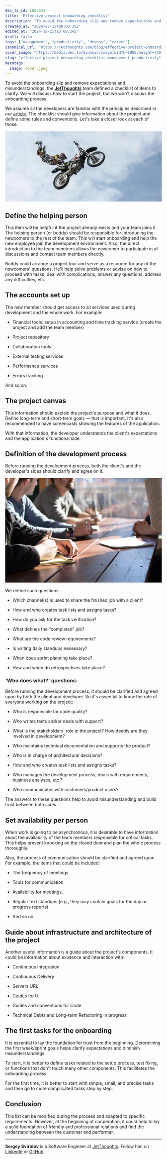 ```yaml
---
dev_to_id: 1853643
title: "Effective project onboarding checklist"
description: "To avoid the onboarding slip and remove expectations and misunderstandings, the JetThoughts team..."
created_at: "2024-05-15T08:00:36Z"
edited_at: "2024-10-21T15:08:24Z"
draft: false
tags: ["management", "productivity", "devops", "career"]
canonical_url: "https://jetthoughts.com/blog/effective-project-onboarding-checklist-management-productivity/"
cover_image: "https://media.dev.to/dynamic/image/width=1000,height=420,fit=cover,gravity=auto,format=auto/https%3A%2F%2Fraw.githubusercontent.com%2Fjetthoughts%2Fjetthoughts.github.io%2Fmaster%2Fstatic%2Fassets%2Fimg%2Fblog%2Feffective-project-onboarding-checklist-management-productivity%2Ffile_0.jpeg"
slug: "effective-project-onboarding-checklist-management-productivity"
metatags:
  image: cover.jpeg
---
```

To avoid the onboarding slip and remove expectations and misunderstandings, the **[JetThoughts](https://www.jetthoughts.com)** team defined a checklist of items to clarify. We will discuss how to start the project, but we won't discuss the onboarding process.

We assume all the developers are familiar with the principles described in our [article](https://jtway.co/a-typical-day-at-jetthoughts-460b84eeb9c6). The checklist should give information about the project and define some rules and conventions. Let's take a closer look at each of those.

![Photo by [Web Donut](https://unsplash.com/photos/eSzWOpp1rgw?utm_source=unsplash&utm_medium=referral&utm_content=creditCopyText) on [Unsplash](https://unsplash.com/collections/203782/in-transit?utm_source=unsplash&utm_medium=referral&utm_content=creditCopyText)](file_0.jpeg)

## Define the helping person

This item will be helpful if the project already exists and your team joins it. The helping person (or buddy) should be responsible for introducing the newcomers to the rest of the team. This will start onboarding and help the new employee join the development environment. Also, the direct introduction to the team members allows the newcomer to participate in all discussions and contact team members directly.

Buddy could arrange a project tour and serve as a resource for any of the newcomers' questions. He'll help solve problems or advise on how to proceed with tasks, deal with complications, answer any questions, address any difficulties, etc.

## The accounts set up

The new member should get access to all services used during development and the whole work. For example:

* Financial tools: setup in accounting and time tracking service
(create the project and add the team member)

* Project repository

* Collaboration tools

* External testing services

* Performance services

* Errors tracking

And so on.

## The project canvas

This information should explain the project's purpose and what it does. Define long-term and short-term goals — that is important. It's also recommended to have screencasts showing the features of the application.

With that information, the developer understands the client's expectations and the application's functional side.

## Definition of the development process

Before running the development process, both the client's and the developer's sides should clarify and agree on it.

![Photo by [Dylan Gillis](https://unsplash.com/@dylandgillis?utm_source=medium&utm_medium=referral) on [Unsplash](https://unsplash.com?utm_source=medium&utm_medium=referral)](file_1.jpeg)

We define such questions:

* Which channel(s) is used to share the finished job with a client?

* How and who creates task lists and assigns tasks?

* How do you ask for the task verification?

* What defines the "completed" job?

* What are the code review requirements?

* Is writing daily standups necessary?

* When does sprint planning take place?

* How and when do retrospectives take place?

### 'Who does what?' questions:

Before running the development process, it should be clarified and agreed upon by both the client and developer. So it's essential to know the role of everyone working on the project:

* Who is responsible for code quality?

* Who writes tests and/or deals with support?

* What is the stakeholders' role in the project? How deeply are they involved in development?

* Who maintains technical documentation and supports the product?

* Who is in charge of architectural decisions?

* How and who creates task lists and assigns tasks?

* Who manages the development process, deals with requirements, business analyses, etc.?

* Who communicates with customers/product users?

The answers to these questions help to avoid misunderstanding and build trust between both sides.

## Set availability per person

When work is going to be asynchronous, it is desirable to have information about the availability of the team members responsible for critical tasks. This helps prevent knocking on the closed door and plan the whole process thoroughly.

Also, the process of communication should be clarified and agreed upon. For example, the items that could be included:

* The frequency of meetings.

* Tools for communication.

* Availability for meetings.

* Regular text standups (e.g., they may contain goals for the day or progress reports).

* And so on.

## Guide about infrastructure and architecture of the project

Another useful information is a guide about the project's components. It could be information about existence and interaction with:

* Continuous Integration

* Continuous Delivery

* Servers URL

* Guides for UI

* Guides and conventions for Code

* Technical Debts and Long-term Refactoring in progress

## The first tasks for the onboarding

It is essential to lay the foundation for trust from the beginning. Determining the first week/sprint goals helps clarify expectations and diminish misunderstandings.

To start, it is better to define tasks related to the setup process, test fixing, or functions that don't touch many other components. This facilitates the onboarding process.

For the first time, it is better to start with simple, small, and precise tasks and then go to more complicated tasks step by step.

## Conclusion

This list can be modified during the process and adapted to specific requirements. However, at the beginning of cooperation, it could help to lay a solid foundation of friendly and professional relations and find the understanding between the customer and performer.

---

**Sergey Sviridov** is a Software Engineer at [JetThoughts](https://www.jetthoughts.com/). Follow him on [LinkedIn](https://www.linkedin.com/in/sergey-sviridov-83007199) or [GitHub](https://github.com/SviridovSV).